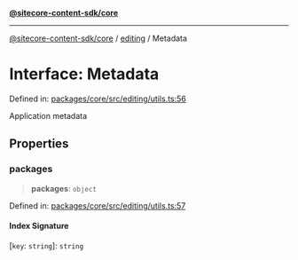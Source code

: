[**@sitecore-content-sdk/core**](../../README.md)

***

[@sitecore-content-sdk/core](../../README.md) / [editing](../README.md) / Metadata

# Interface: Metadata

Defined in: [packages/core/src/editing/utils.ts:56](https://github.com/Sitecore/content-sdk/blob/583ad5957e2a493b98fa21293939a57df8afd235/packages/core/src/editing/utils.ts#L56)

Application metadata

## Properties

### packages

> **packages**: `object`

Defined in: [packages/core/src/editing/utils.ts:57](https://github.com/Sitecore/content-sdk/blob/583ad5957e2a493b98fa21293939a57df8afd235/packages/core/src/editing/utils.ts#L57)

#### Index Signature

\[`key`: `string`\]: `string`
